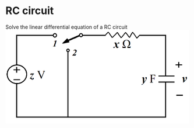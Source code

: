 # RC circuit

Solve the linear differential equation of a RC circuit
<img src="https://github.com/rolf0504/ai108b/blob/master/hw5-scientific/3-RC/img/rc.png" style="border:none;">